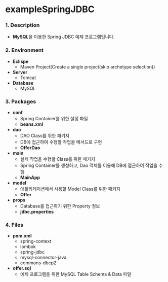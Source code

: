 # exampleSpringJDBC

### **1. Description**
* **MySQL**을 이용한 Spring JDBC 예제 프로그램입니다.


### **2. Environment**
* **Eclispe**
  + Maven Project(Create a single project(skip archetype selection))
* **Server**
  + Tomcat
* **Database**
  + MySQL
  
  
### **3. Packages**
* **conf**
  + Spring Container를 위한 설정 파일
  + **beans.xml**
* **dao**
  + DAO Class를 위한 패키지
  + DB에 접근하여 수행할 작업을 메서드로 구현
  + **OfferDao**
* **main**
  + 실제 작업을 수행할 Class를 위한 패키지
  + Spring Container를 생성하고, Dao 객체를 이용해 DB에 접근하여 작업을 수행
  + **MainApp**
* **model**
  + 애플리케이션에서 사용할 Model Class를 위한 패키지
  + **Offer**
* **props**
  + Database를 접근하기 위한 Property 정보
  + **jdbc.properties**


### **4. Files**
* **pom.xml**
  + spring-context
  + lombok
  + spring-jdbc
  + mysql-connector-java
  + commons-dbcp2
* **offer.sql**
  + 예제 프로그램을 위한 MySQL Table Schema & Data 파일
